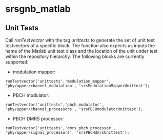 # srsgnb_matlab

## Unit Tests

Call *runTestVector* with the tag *unittests* to generate the set of unit test testvectors of a specific block. The function also expects as inputs the name of the Matlab unit test class and the location of the unit under test within the repository hierarchy. The following blocks are currently supported:

- modulation mapper:

```
runTestvector('unittests','modulation_mapper', 'phy/upper/channel_modulation', 'srsModulationMapperUnittest');
```

- PBCH modulator:

```
runTestvector('unittests','pbch_modulator', 'phy/upper/channel_processors', 'srsPBCHmodulatorUnittest');
```

- PBCH DMRS processor:

```
runTestvector('unittests','dmrs_pbch_processor', 'phy/upper/signal_processors', 'srsPBCHdmrsUnittest');
```
